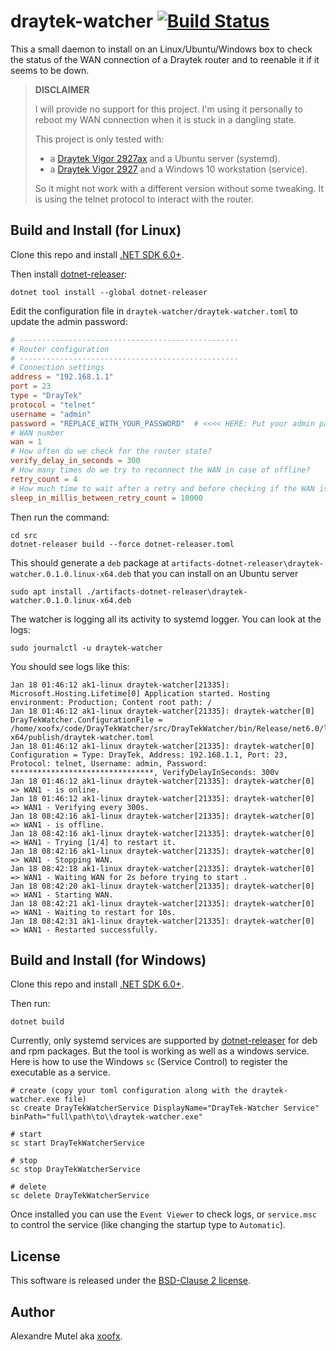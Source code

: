 # draytek-watcher  [![Build Status](https://github.com/xoofx/draytek-watcher/workflows/ci/badge.svg?branch=main)](https://github.com/xoofx/draytek-watcher/actions)

This a small daemon to install on an Linux/Ubuntu/Windows box to check the status of the WAN connection of a Draytek router and to reenable it if it seems to be down.

> **DISCLAIMER**
>
> I will provide no support for this project. I'm using it personally to reboot my WAN connection when it is stuck in a dangling state.
>
> This project is only tested with:
> - a [Draytek Vigor 2927ax](https://www.draytek.com/products/vigor2927/) and a Ubuntu server (systemd).
> - a [Draytek Vigor 2927](https://www.draytek.com/products/vigor2927/) and a Windows 10 workstation (service).
>
> So it might not work with a different version without some tweaking.
> It is using the telnet protocol to interact with the router.

## Build and Install (for Linux)

Clone this repo and install [.NET SDK 6.0+](https://dotnet.microsoft.com/en-us/download/dotnet/6.0).


Then install [dotnet-releaser](https://github.com/xoofx/dotnet-releaser):

```
dotnet tool install --global dotnet-releaser
```

Edit the configuration file in `draytek-watcher/draytek-watcher.toml` to update the admin password:

```toml
# -------------------------------------------------
# Router configuration
# -------------------------------------------------
# Connection settings
address = "192.168.1.1"
port = 23
type = "DrayTek"
protocol = "telnet"
username = "admin"
password = "REPLACE_WITH_YOUR_PASSWORD"  # <<<< HERE: Put your admin password
# WAN number
wan = 1
# How often do we check for the router state?
verify_delay_in_seconds = 300
# How many times do we try to reconnect the WAN in case of offline?
retry_count = 4
# How much time to wait after a retry and before checking if the WAN is back online?
sleep_in_millis_between_retry_count = 10000
```

Then run the command:

```
cd src
dotnet-releaser build --force dotnet-releaser.toml
```

This should generate a `deb` package at `artifacts-dotnet-releaser\draytek-watcher.0.1.0.linux-x64.deb` that you can install on an Ubuntu server

```
sudo apt install ./artifacts-dotnet-releaser\draytek-watcher.0.1.0.linux-x64.deb
```

The watcher is logging all its activity to systemd logger. You can look at the logs:

```
sudo journalctl -u draytek-watcher
```

You should see logs like this:

```
Jan 18 01:46:12 ak1-linux draytek-watcher[21335]: Microsoft.Hosting.Lifetime[0] Application started. Hosting environment: Production; Content root path: /
Jan 18 01:46:12 ak1-linux draytek-watcher[21335]: draytek-watcher[0] DrayTekWatcher.ConfigurationFile = /home/xoofx/code/DrayTekWatcher/src/DrayTekWatcher/bin/Release/net6.0/linux-x64/publish/draytek-watcher.toml
Jan 18 01:46:12 ak1-linux draytek-watcher[21335]: draytek-watcher[0] Configuration = Type: DrayTek, Address: 192.168.1.1, Port: 23, Protocol: telnet, Username: admin, Password: ********************************, VerifyDelayInSeconds: 300v
Jan 18 01:46:12 ak1-linux draytek-watcher[21335]: draytek-watcher[0] => WAN1 - is online.
Jan 18 01:46:12 ak1-linux draytek-watcher[21335]: draytek-watcher[0] => WAN1 - Verifying every 300s.
Jan 18 08:42:16 ak1-linux draytek-watcher[21335]: draytek-watcher[0] => WAN1 - is offline.
Jan 18 08:42:16 ak1-linux draytek-watcher[21335]: draytek-watcher[0] => WAN1 - Trying [1/4] to restart it.
Jan 18 08:42:16 ak1-linux draytek-watcher[21335]: draytek-watcher[0] => WAN1 - Stopping WAN.
Jan 18 08:42:18 ak1-linux draytek-watcher[21335]: draytek-watcher[0] => WAN1 - Waiting WAN for 2s before trying to start .
Jan 18 08:42:20 ak1-linux draytek-watcher[21335]: draytek-watcher[0] => WAN1 - Starting WAN.
Jan 18 08:42:21 ak1-linux draytek-watcher[21335]: draytek-watcher[0] => WAN1 - Waiting to restart for 10s.
Jan 18 08:42:31 ak1-linux draytek-watcher[21335]: draytek-watcher[0] => WAN1 - Restarted successfully.
```

## Build and Install (for Windows)

Clone this repo and install [.NET SDK 6.0+](https://dotnet.microsoft.com/en-us/download/dotnet/6.0).

Then run:

```
dotnet build
```

Currently, only systemd services are supported by [dotnet-releaser](https://github.com/xoofx/dotnet-releaser) for deb and rpm packages. But the tool is working as well as a windows service. Here is how to use the Windows `sc` (Service Control) to register the executable as a service.

```batch
# create (copy your toml configuration along with the draytek-watcher.exe file)
sc create DrayTekWatcherService DisplayName="DrayTek-Watcher Service" binPath="full\path\to\\draytek-watcher.exe"

# start
sc start DrayTekWatcherService

# stop
sc stop DrayTekWatcherService

# delete
sc delete DrayTekWatcherService
```

Once installed you can use the `Event Viewer` to check logs, or `service.msc` to control the service (like changing the startup type to `Automatic`).

## License

This software is released under the [BSD-Clause 2 license](https://opensource.org/licenses/BSD-2-Clause). 

## Author

Alexandre Mutel aka [xoofx](http://xoofx.com).
